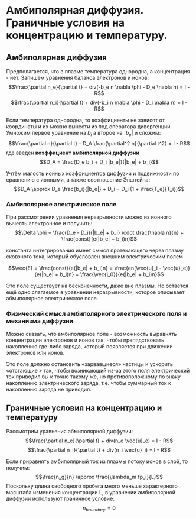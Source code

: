 # Амбиполярная диффузия. Граничные условия на концентрацию и температуру.

## Амбиполярная диффузия

Предполагается, что в плазме температура однородна, а концентрация - нет. Запишем уравнения баланса электронов и ионов:
$$\frac{\partial n_e}{\partial t} + div(-b_e n \nabla \phi - D_e \nabla n) = I - R$$
$$\frac{\partial n_i}{\partial t} + div(-b_i n \nabla \phi - D_i \nabla n) = I - R$$

Если температура однородна, то коэффициенты не зависят от координаты и их можно вынести из под оператора дивергенции. Умножим первое уравнение на $b_i$ а второе на $|b_e|$ и сложим:
$$\frac{\partial n}{\partial t} - D_A \frac{\partial^2 n}{\partial t^2} = I - R$$
где введен **коэффициент амбиполярной диффузии**
$$D_A = \frac{D_e b_i + D_i |b_e|}{|b_e| + b_i}$$

Учтём малость ионных коэффициентов диффузии и подвижности по сравнению с ионными, а также соотношение Энштейна:
$$D_A \approx D_e \frac{b_i}{|b_e|} + D_i = D_i (1 + \frac{T_e}{T_i})$$

### Амбиполярное электрическое поле
При рассмотрении уравнения неразрывности можно из ионного вычесть электронное и получить:
$$\Delta \phi = \frac{D_e - D_i}{|b_e| + b_i} \cdot \frac{\nabla n}{n} + \frac{const}{e(|b_e| + b_i)n}$$

константа интегрирования имеет смысл протекающего через плазму сковзного тока, который обусловлен внешним электрическим полем

$$\vec{E} = \frac{const}{e(|b_e| + b_i)n} = \frac{en(\vec{u}_i - \vec{u}_e)}{e(|b_e| + b_i)n} = \frac{\vec{j_0}}{e(|b_e| + b_i)n}$$

Это поле существует на бесконечности, даже вне плазмы. Но остается ещё одно слагаемое в уравнении неразрывности, которое описывает абмиполярное электрическое поле.

### Физический смысл амбиполярного электрического поля и механизма диффузии

Можно сказать, что амбиполярное поле - возможность выравнять концентрации электронов и ионов так, чтобы препядствовать накоплению где-либо заряда, который появляется при движении электронов или ионов.

Это поле должно остановить «зарвавшиеся»
частицы и ускорить «отстающие » так, чтобы возникающий из-за этого поля электрический ток приводил бы к
точно такому же, но противоположному по знаку накоплению электрического заряда, т.е. чтобы суммарный ток
к накоплению заряда не приводил.


## Граничные условия на концентрацию и температуру
Рассмотрим уравнения абмиполярной диффузии:
$$\frac{\partial n_e}{\partial t} + div(n_e \vec{u}_e) = I - R$$
$$\frac{\partial n_i}{\partial t} + div(n_i \vec{u}_i) = I - R$$

Если приравнять амбиполярный ток из плазмы потоку ионов в слой, то получим:
$$\frac{n_g}{n} \approx \frac{\lambda_m fp_i}{L}$$
Поскольку длина свободного пробега много меньше характерного масштаба изменения концентрации L, в уравнении амбиполярной диффузии используют граничное условие:
$$n_{boundary} = 0$$